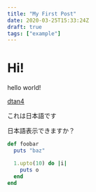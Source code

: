 ```yaml
---
title: "My First Post"
date: 2020-03-25T15:33:24Z
draft: true
tags: ["example"]
---
```


# Hi!

hello world!

[dtan4](https://dtan4.net)

これは日本語です

日本語表示できますか？

```ruby
def foobar
  puts "baz"

  1.upto(10) do |i|
    puts o
  end
end
```
